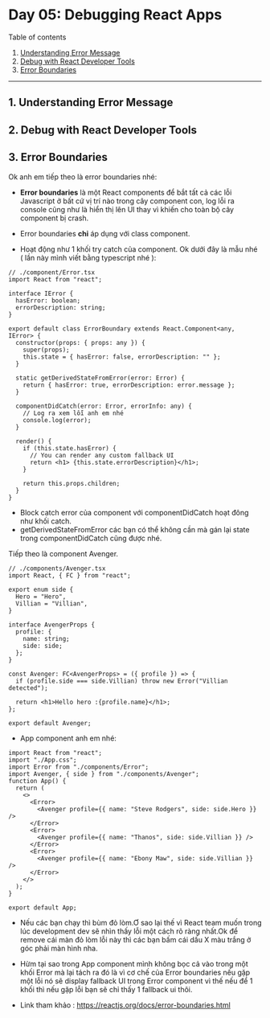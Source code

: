 # Day 05: Debugging React Apps

Table of contents

1. [Understanding Error Message](#1-understanding-error-message)
2. [Debug with React Developer Tools](#2-debug-with-react-developer-tools)
3. [Error Boundaries](#3-error-boundaries)

---

## 1. Understanding Error Message

## 2. Debug with React Developer Tools

## 3. Error Boundaries

Ok anh em tiếp theo là error boundaries nhé:

- **Error boundaries** là một React components để bắt tất cả các lỗi Javascript ở bất cứ vị trí nào trong cây component con, log lỗi ra console cũng như là hiển thị lên UI thay vì khiến cho toàn bộ cây component bị crash.

- Error boundaries **chỉ** áp dụng với class component.

- Hoạt động như 1 khối try catch của component.
  Ok dưới đây là mẫu nhé ( lần này mình viết bằng typescript nhé ):

```tsx
// ./component/Error.tsx
import React from "react";

interface IError {
  hasError: boolean;
  errorDescription: string;
}

export default class ErrorBoundary extends React.Component<any, IError> {
  constructor(props: { props: any }) {
    super(props);
    this.state = { hasError: false, errorDescription: "" };
  }

  static getDerivedStateFromError(error: Error) {
    return { hasError: true, errorDescription: error.message };
  }

  componentDidCatch(error: Error, errorInfo: any) {
    // Log ra xem lỗi anh em nhé
    console.log(error);
  }

  render() {
    if (this.state.hasError) {
      // You can render any custom fallback UI
      return <h1> {this.state.errorDescription}</h1>;
    }

    return this.props.children;
  }
}
```

- Block catch error của component với componentDidCatch hoạt đông như khối catch.
- getDerivedStateFromError các bạn có thể không cần mà gán lại state trong componentDidCatch cũng được nhé.

Tiếp theo là component Avenger.

```tsx
// ./components/Avenger.tsx
import React, { FC } from "react";

export enum side {
  Hero = "Hero",
  Villian = "Villian",
}

interface AvengerProps {
  profile: {
    name: string;
    side: side;
  };
}

const Avenger: FC<AvengerProps> = ({ profile }) => {
  if (profile.side === side.Villian) throw new Error("Villian detected");

  return <h1>Hello hero :{profile.name}</h1>;
};

export default Avenger;
```

- App component anh em nhé:

```tsx
import React from "react";
import "./App.css";
import Error from "./components/Error";
import Avenger, { side } from "./components/Avenger";
function App() {
  return (
    <>
      <Error>
        <Avenger profile={{ name: "Steve Rodgers", side: side.Hero }} />
      </Error>
      <Error>
        <Avenger profile={{ name: "Thanos", side: side.Villian }} />
      </Error>
      <Error>
        <Avenger profile={{ name: "Ebony Maw", side: side.Villian }} />
      </Error>
    </>
  );
}

export default App;
```

- Nếu các bạn chạy thì bùm đỏ lòm.Ơ sao lại thế vì React team muốn trong lúc development dev sẽ nhìn thấy lỗi một cách rõ ràng nhất.Ok để remove cái màn đỏ lòm lỗi này thì các bạn bấm cái dấu X màu trắng ở góc phải màn hình nha.

- Hừm tại sao trong App component mình không bọc cả vào trong một khối Error mà lại tách ra đó là vì cơ chế của Error boundaries nếu gặp một lỗi nó sẽ display fallback UI trong Error component vì thế nếu để 1 khối thì nếu gặp lỗi bạn sẽ chỉ thấy 1 fallback ui thôi.

+ Link tham khảo : <https://reactjs.org/docs/error-boundaries.html>